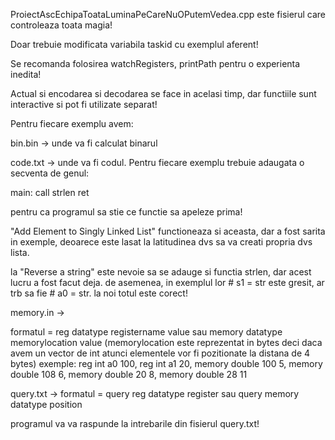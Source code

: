 ProiectAscEchipaToataLuminaPeCareNuOPutemVedea.cpp este fisierul care controleaza toata magia!

Doar trebuie modificata variabila taskid cu exemplul aferent!

Se recomanda folosirea watchRegisters, printPath pentru o experienta inedita!

Actual si encodarea si decodarea se face in acelasi timp, dar functiile sunt interactive si pot fi utilizate separat!

Pentru fiecare exemplu avem:

bin.bin -> unde va fi calculat binarul

code.txt -> unde va fi codul. Pentru fiecare exemplu trebuie adaugata o secventa de genul:

main:
    call strlen
    ret
    
pentru ca programul sa stie ce functie sa apeleze prima!

"Add Element to Singly Linked List" functioneaza si aceasta, dar a fost sarita in exemple, deoarece este lasat la latitudinea dvs sa va creati propria dvs lista.

la "Reverse a string" este nevoie sa se adauge si functia strlen, dar acest lucru a fost facut deja. de asemenea, in exemplul lor # s1 = str este gresit, ar trb sa fie # a0 = str. la noi totul este corect!

memory.in -> 

formatul = reg datatype registername value sau memory datatype memorylocation value (memorylocation este reprezentat in bytes deci daca avem un vector de int atunci elementele vor fi pozitionate la distana de 4 bytes)
exemple:
reg int a0 100, reg int a1 20, memory double 100 5, memory double 108 6, memory double 20 8, memory double 28 11

query.txt -> 
formatul = query reg datatype register sau query memory datatype position

programul va va raspunde la intrebarile din fisierul query.txt!
